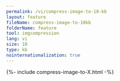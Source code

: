 ```yaml
---
permalink: /vi/compress-image-to-10-kb
layout: feature
fileName: compress-image-to-10kb
folderName: feature
tool: imgcompression
lang: vi
size: 10
type: kb
nointernationalization: true
---
```

{%- include compress-image-to-X.html -%}       
